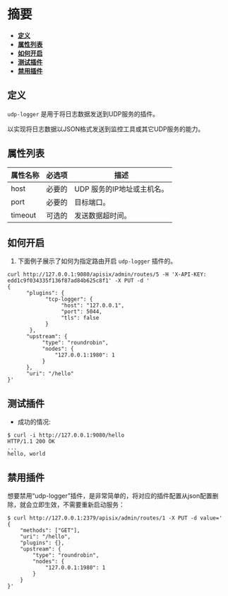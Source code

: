 <!--
#
# Licensed to the Apache Software Foundation (ASF) under one or more
# contributor license agreements.  See the NOTICE file distributed with
# this work for additional information regarding copyright ownership.
# The ASF licenses this file to You under the Apache License, Version 2.0
# (the "License"); you may not use this file except in compliance with
# the License.  You may obtain a copy of the License at
#
#     http://www.apache.org/licenses/LICENSE-2.0
#
# Unless required by applicable law or agreed to in writing, software
# distributed under the License is distributed on an "AS IS" BASIS,
# WITHOUT WARRANTIES OR CONDITIONS OF ANY KIND, either express or implied.
# See the License for the specific language governing permissions and
# limitations under the License.
#
-->

# 摘要
- [**定义**](#name)
- [**属性列表**](#attributes)
- [**如何开启**](#how-to-enable)
- [**测试插件**](#test-plugin)
- [**禁用插件**](#disable-plugin)


## 定义

`udp-logger` 是用于将日志数据发送到UDP服务的插件。

以实现将日志数据以JSON格式发送到监控工具或其它UDP服务的能力。

## 属性列表

|属性名称          |必选项  |描述|
|---------     |--------|-----------|
| host |必要的| UDP 服务的IP地址或主机名。|
| port |必要的| 目标端口。|
| timeout |可选的|发送数据超时间。|


## 如何开启

1. 下面例子展示了如何为指定路由开启 `udp-logger` 插件的。

```shell
curl http://127.0.0.1:9080/apisix/admin/routes/5 -H 'X-API-KEY: edd1c9f034335f136f87ad84b625c8f1' -X PUT -d '
{
      "plugins": {
            "tcp-logger": {
                 "host": "127.0.0.1",
                 "port": 5044,
                 "tls": false
            }
       },
      "upstream": {
           "type": "roundrobin",
           "nodes": {
               "127.0.0.1:1980": 1
           }
      },
      "uri": "/hello"
}'
```

## 测试插件

* 成功的情况:

```shell
$ curl -i http://127.0.0.1:9080/hello
HTTP/1.1 200 OK
...
hello, world
```

## 禁用插件


想要禁用“udp-logger”插件，是非常简单的，将对应的插件配置从json配置删除，就会立即生效，不需要重新启动服务：

```shell
$ curl http://127.0.0.1:2379/apisix/admin/routes/1 -X PUT -d value='
{
    "methods": ["GET"],
    "uri": "/hello",
    "plugins": {},
    "upstream": {
        "type": "roundrobin",
        "nodes": {
            "127.0.0.1:1980": 1
        }
    }
}'
```
